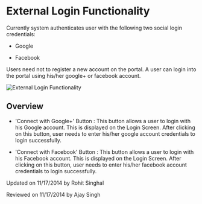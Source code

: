 ﻿External Login Functionality
=================

Currently system authenticates user with the following two social login credentials:
 
* Google

* Facebook

Users need not to register a new account on the portal. A user can login into the portal using his/her google+ or facebook account.  

![External Login Functionality](/Protiviti.Boilerplate.Docs/images/Authentication/ExternalLogin.png)

Overview
---------------

* 'Connect with Google+' Button : This button allows a user to login with his Google account. This is displayed on the Login Screen. After clicking on this button, user needs to enter his/her google account credentials to login successfully.

* 'Connect with Facebook' Button : This button allows a user to login with his Facebook account. This is displayed on the Login Screen. After clicking on this button, user needs to enter his/her facebook account credentials to login successfully.

<p class="updated">Updated on 11/17/2014 by Rohit Singhal</p>
<p class="reviewed">Reviewed on 11/17/2014 by Ajay Singh</p>
